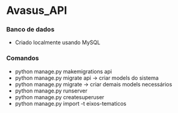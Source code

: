 # Avasus_API

### Banco de dados
* Criado localmente usando MySQL

### Comandos 
* python manage.py makemigrations api
* python manage.py migrate api -> criar models do sistema
* python manage.py migrate -> criar demais models necessários
* python manage.py runserver
* python manage.py createsuperuser
* python manage.py import -t eixos-tematicos
